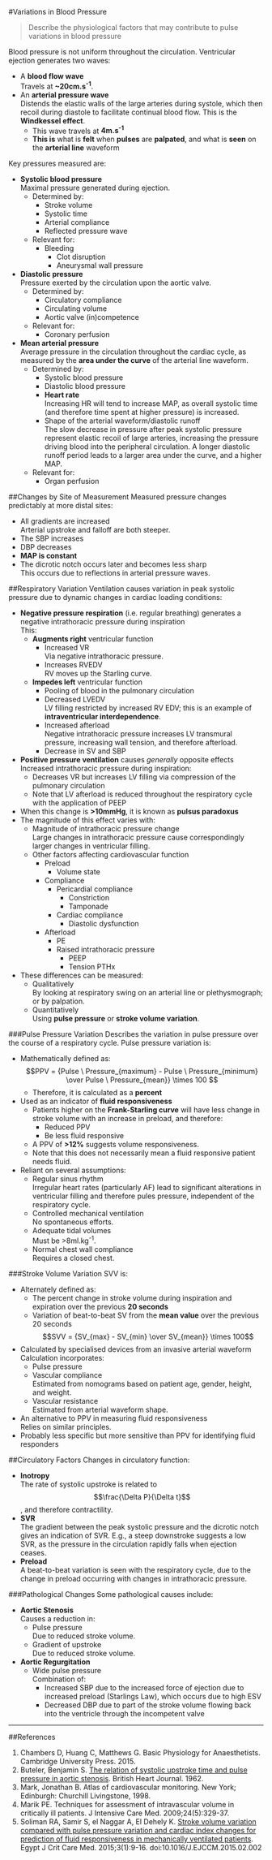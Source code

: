 #Variations in Blood Pressure
> Describe the physiological factors that may contribute to pulse variations in blood pressure

Blood pressure is not uniform throughout the circulation. Ventricular ejection generates two waves:
* A **blood flow wave**  
Travels at **~20cm.s<sup>-1</sup>**.
* An **arterial pressure wave**  
Distends the elastic walls of the large arteries during systole, which then recoil during diastole to facilitate continual blood flow. This is the **Windkessel effect**.
    * This wave travels at **4m.s<sup>-1</sup>**
    * **This is** what is **felt** when **pulses** are **palpated**, and what is **seen** on the **arterial line** waveform


Key pressures measured are:
* **Systolic blood pressure**  
Maximal pressure generated during ejection.
    * Determined by:
        * Stroke volume
        * Systolic time
        * Arterial compliance
        * Reflected pressure wave
    * Relevant for:
        * Bleeding  
            * Clot disruption
            * Aneurysmal wall pressure
* **Diastolic pressure**  
Pressure exerted by the circulation upon the aortic valve.
    * Determined by:
        * Circulatory compliance
        * Circulating volume
        * Aortic valve (in)competence
    * Relevant for:
        * Coronary perfusion
* **Mean arterial pressure**  
Average pressure in the circulation throughout the cardiac cycle, as measured by the **area under the curve** of the arterial line waveform.
    * Determined by:
        * Systolic blood pressure
        * Diastolic blood pressure
        * **Heart rate**  
        Increasing HR will tend to increase MAP, as overall systolic time (and therefore time spent at higher pressure) is increased.
        * Shape of the arterial waveform/diastolic runoff  
        The slow decrease in pressure after peak systolic pressure represent elastic recoil of large arteries, increasing the pressure driving blood into the peripheral circulation. A longer diastolic runoff period leads to a larger area under the curve, and a higher MAP.
    * Relevant for:
        * Organ perfusion



##Changes by Site of Measurement
Measured pressure changes predictably at more distal sites:
* All gradients are increased  
Arterial upstroke and falloff are both steeper.
* The SBP increases
* DBP decreases
* **MAP is constant**
* The dicrotic notch occurs later and becomes less sharp  
This occurs due to reflections in arterial pressure waves.

##Respiratory Variation
Ventilation causes variation in peak systolic pressure due to dynamic changes in cardiac loading conditions:
* **Negative pressure respiration** (i.e. regular breathing) generates a negative intrathoracic pressure during inspiration  
This:
    * **Augments right** ventricular function
        * Increased VR  
        Via negative intrathoracic pressure.
        * Increases RVEDV  
        RV moves up the Starling curve.
    * **Impedes left** ventricular function
        * Pooling of blood in the pulmonary circulation
        * Decreased LVEDV  
        LV filling restricted by increased RV EDV; this is an example of **intraventricular interdependence**.
        * Increased afterload  
        Negative intrathoracic pressure increases LV transmural pressure, increasing wall tension, and therefore afterload.
        * Decrease in SV and SBP
* **Positive pressure ventilation** causes *generally* opposite effects
Increased intrathoracic pressure during inspiration:
    * Decreases VR but increases LV filling via compression of the pulmonary circulation
    * Note that LV afterload is reduced throughout the respiratory cycle with the application of PEEP
* When this change is **>10mmHg**, it is known as **pulsus paradoxus**
* The magnitude of this effect varies with:
    * Magnitude of intrathoracic pressure change  
    Large changes in intrathoracic pressure cause correspondingly larger changes in ventricular filling.
    * Other factors affecting cardiovascular function
        * Preload
            * Volume state
        * Compliance
            * Pericardial compliance
                * Constriction
                * Tamponade
            * Cardiac compliance
                * Diastolic dysfunction
        * Afterload
            * PE
            * Raised intrathoracic pressure
                * PEEP
                * Tension PTHx
* These differences can be measured:
    * Qualitatively  
    By looking at respiratory swing on an arterial line or plethysmograph; or by palpation.
    * Quantitatively  
    Using **pulse pressure** or **stroke volume variation**.

###Pulse Pressure Variation
Describes the variation in pulse pressure over the course of a respiratory cycle. Pulse pressure variation is:
* Mathematically defined as:  
$$PPV = {Pulse \ Pressure_{maximum} - Pulse \ Pressure_{minimum} \over Pulse \ Pressure_{mean}} \times 100 $$
    * Therefore, it is calculated as a **percent**
* Used as an indicator of **fluid responsiveness**  
    * Patients higher on the **Frank-Starling curve** will have less change in stroke volume with an increase in preload, and therefore:
        * Reduced PPV
        * Be less fluid responsive
    * A PPV of **>12%** suggests volume responsiveness.
    * Note that this does not necessarily mean a fluid responsive patient needs fluid.
* Reliant on several assumptions:
    * Regular sinus rhythm  
    Irregular heart rates (particularly AF) lead to significant alterations in ventricular filling and therefore pules pressure, independent of the respiratory cycle.
    * Controlled mechanical ventilation  
    No spontaneous efforts.
    * Adequate tidal volumes  
    Must be >8ml.kg<sup>-1</sup>.
    * Normal chest wall compliance  
    Requires a closed chest.


###Stroke Volume Variation
SVV is:
* Alternately defined as:
    * The percent change in stroke volume during inspiration and expiration over the previous **20 seconds**
    * Variation of beat-to-beat SV from the **mean value** over the previous 20 seconds  
    $$SVV = {SV_{max} - SV_{min} \over SV_{mean}} \times 100$$
* Calculated by specialised devices from an invasive arterial waveform  
Calculation incorporates:
    * Pulse pressure
    * Vascular compliance  
    Estimated from nomograms based on patient age, gender, height, and weight.
    * Vascular resistance  
    Estimated from arterial waveform shape.
* An alternative to PPV in measuring fluid responsiveness  
Relies on similar principles.
* Probably less specific but more sensitive than PPV for identifying fluid responders  

##Circulatory Factors
Changes in circulatory function:
* **Inotropy**  
The rate of systolic upstroke is related to $$\frac{\Delta P}{\Delta t}$$, and therefore contractility.
* **SVR**  
The gradient between the peak systolic pressure and the dicrotic notch gives an indication of SVR. E.g., a steep downstroke suggests a low SVR, as the pressure in the circulation rapidly falls when ejection ceases.
* **Preload**  
A beat-to-beat variation is seen with the respiratory cycle, due to the change in preload occurring with changes in intrathoracic pressure.

###Pathological Changes
Some pathological causes include:
* **Aortic Stenosis**  
Causes a reduction in:
    * Pulse pressure  
    Due to reduced stroke volume.
    * Gradient of upstroke  
    Due to reduced stroke volume.
* **Aortic Regurgitation**  
    * Wide pulse pressure  
    Combination of:
        * Increased SBP due to the increased force of ejection due to increased preload (Starlings Law), which occurs due to high ESV
        * Decreased DBP due to part of the stroke volume flowing back into the ventricle through the incompetent valve

---
##References
1. Chambers D, Huang C, Matthews G. Basic Physiology for Anaesthetists. Cambridge University Press. 2015.
2. Buteler, Benjamin S. [The relation of systolic upstroke time and pulse pressure in aortic stenosis](https://www.ncbi.nlm.nih.gov/pmc/articles/PMC1017932/pdf/brheartj00358-0129.pdf). British Heart Journal. 1962.
3. Mark, Jonathan B. Atlas of cardiovascular monitoring. New York; Edinburgh: Churchill Livingstone, 1998.
4. Marik PE. Techniques for assessment of intravascular volume in critically ill patients. J Intensive Care Med. 2009;24(5):329-37.
5. Soliman RA, Samir S, el Naggar A, El Dehely K. [Stroke volume variation compared with pulse pressure variation and cardiac index changes for prediction of fluid responsiveness in mechanically ventilated patients](https://www.ncbi.nlm.nih.gov/pmc/articles/PMC3722341/). Egypt J Crit Care Med. 2015;3(1):9-16. doi:10.1016/J.EJCCM.2015.02.002